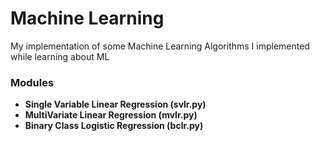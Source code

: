# Machine Learning
My implementation of some Machine Learning Algorithms I implemented while learning about ML

### Modules
- **Single Variable Linear Regression (svlr.py)**
- **MultiVariate Linear Regression (mvlr.py)**
- **Binary Class Logistic Regression (bclr.py)**
